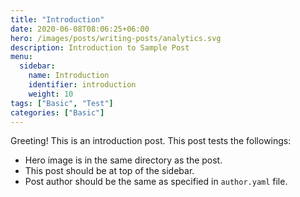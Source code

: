 ```yaml
---
title: "Introduction"
date: 2020-06-08T08:06:25+06:00
hero: /images/posts/writing-posts/analytics.svg
description: Introduction to Sample Post
menu:
  sidebar:
    name: Introduction
    identifier: introduction
    weight: 10
tags: ["Basic", "Test"]
categories: ["Basic"]
---
```


Greeting! This is an introduction post. This post tests the followings:

- Hero image is in the same directory as the post.
- This post should be at top of the sidebar.
- Post author should be the same as specified in `author.yaml` file.
